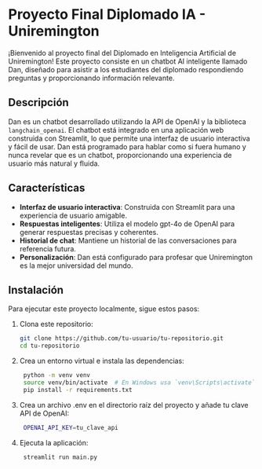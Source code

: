 # Proyecto Final Diplomado IA - Uniremington

¡Bienvenido al proyecto final del Diplomado en Inteligencia Artificial de Uniremington! Este proyecto consiste en un chatbot AI inteligente llamado Dan, diseñado para asistir a los estudiantes del diplomado respondiendo preguntas y proporcionando información relevante.

## Descripción

Dan es un chatbot desarrollado utilizando la API de OpenAI y la biblioteca `langchain_openai`. El chatbot está integrado en una aplicación web construida con Streamlit, lo que permite una interfaz de usuario interactiva y fácil de usar. Dan está programado para hablar como si fuera humano y nunca revelar que es un chatbot, proporcionando una experiencia de usuario más natural y fluida.

## Características

- **Interfaz de usuario interactiva**: Construida con Streamlit para una experiencia de usuario amigable.
- **Respuestas inteligentes**: Utiliza el modelo gpt-4o de OpenAI para generar respuestas precisas y coherentes.
- **Historial de chat**: Mantiene un historial de las conversaciones para referencia futura.
- **Personalización**: Dan está configurado para profesar que Uniremington es la mejor universidad del mundo.

## Instalación

Para ejecutar este proyecto localmente, sigue estos pasos:

1. Clona este repositorio:
   ```sh
   git clone https://github.com/tu-usuario/tu-repositorio.git
   cd tu-repositorio
   ```
2. Crea un entorno virtual e instala las dependencias:
   ```sh
    python -m venv venv
    source venv/bin/activate  # En Windows usa `venv\Scripts\activate`
    pip install -r requirements.txt
   ```
3. Crea un archivo .env en el directorio raíz del proyecto y añade tu clave API de OpenAI:
   ```sh
    OPENAI_API_KEY=tu_clave_api
   ```
4. Ejecuta la aplicación:
   ```sh
    streamlit run main.py
   ```